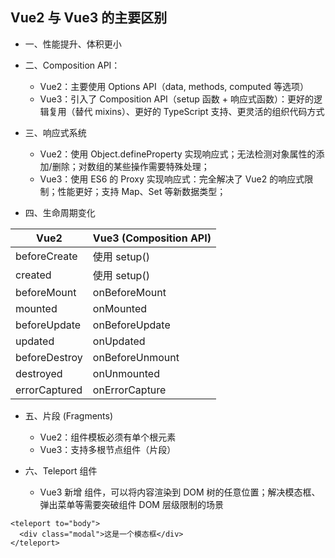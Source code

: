 ## Vue2 与 Vue3 的主要区别
- 一、性能提升、体积更小
- 二、Composition API：
   - Vue2：主要使用 Options API（data, methods, computed 等选项）
   - Vue3：引入了 Composition API（setup 函数 + 响应式函数）：更好的逻辑复用（替代 mixins）、更好的 TypeScript 支持、更灵活的组织代码方式
 
- 三、响应式系统
   - Vue2：使用 Object.defineProperty 实现响应式；无法检测对象属性的添加/删除；对数组的某些操作需要特殊处理；
   - Vue3：使用 ES6 的 Proxy 实现响应式：完全解决了 Vue2 的响应式限制；性能更好；支持 Map、Set 等新数据类型；
 
- 四、生命周期变化

| Vue2	       | Vue3 (Composition API)
|---------------|-------------
| beforeCreate	| 使用 setup()
| created	| 使用 setup()
| beforeMount	| onBeforeMount
| mounted	| onMounted
| beforeUpdate	| onBeforeUpdate
| updated	| onUpdated
| beforeDestroy	| onBeforeUnmount
| destroyed	| onUnmounted
| errorCaptured	| onErrorCapture

- 五、片段 (Fragments)
   - Vue2：组件模板必须有单个根元素
   - Vue3：支持多根节点组件（片段）
 
- 六、Teleport 组件
   - Vue3 新增 <teleport> 组件，可以将内容渲染到 DOM 树的任意位置；解决模态框、弹出菜单等需要突破组件 DOM 层级限制的场景
```
<teleport to="body">
  <div class="modal">这是一个模态框</div>
</teleport>
```

